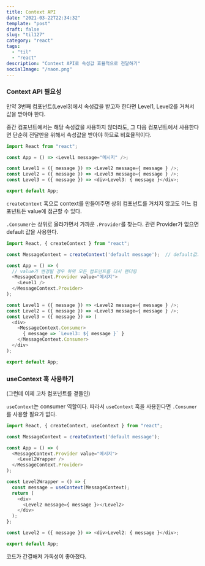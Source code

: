 ```yaml
---
title: Context API
date: "2021-03-22T22:34:32"
template: "post"
draft: false
slug: "til127"
category: "react"
tags:
  - "til"
  - "react"
description: "Context API로 속성값 효율적으로 전달하기"
socialImage: "/naon.png"
---
```


### Context API 필요성

만약 3번째 컴포넌트(Level3)에서 속성값을 받고자 한다면 Level1, Level2를 거쳐서 값을 받아야 한다.

중간 컴포넌트에서는 해당 속성값을 사용하지 않더라도, 그 다음 컴포넌트에서 사용한다면 단순히 전달만을 위해서 속성값을 받아야 하므로 비효율적이다.

```js
import React from "react";

const App = () => <Level1 message="메시지" />;

const Level1 = ({ message }) => <Level2 message={ message } />;
const Level2 = ({ message }) => <Level3 message={ message } />;
const Level3 = ({ message }) => <div>Level3: { message }</div>;

export default App;
```

`createContext` 훅으로 context를 만들어주면 상위 컴포넌트를 거치지 않고도 어느 컴포넌트든 value에 접근할 수 있다.

`.Consumer`는 상위로 올라가면서 가까운 `.Provider`를 찾는다. 관련 Provider가 없으면 default 값을 사용한다.

```js
import React, { createContext } from "react";

const MessageContext = createContext('default message');  // default값. 비워놔도 됨.

const App = () => (
  // value가 변경될 경우 하위 모든 컴포넌트를 다시 랜더링
  <MessageContext.Provider value="메시지">
    <Level1 />
  </MessageContext.Provider>
);

const Level1 = ({ message }) => <Level2 message={ message } />;
const Level2 = ({ message }) => <Level3 message={ message } />;
const Level3 = ({ message }) => (
  <div>
    <MessageContext.Consumer>
      { message => `Level3: ${ message }` }
    </MessageContext.Consumer>
  </div>
);

export default App;
```

### useContext 훅 사용하기
(그런데 이제 고차 컴포넌트를 곁들인)

`useContext`는 consumer 역할이다. 따라서 `useContext` 훅을 사용한다면 `.Consumer`를 사용할 필요가 없다.

```js
import React, { createContext, useContext } from "react";

const MessageContext = createContext('default message');

const App = () => (
  <MessageContext.Provider value="메시지">
    <Level2Wrapper />
  </MessageContext.Provider>
);

const Level2Wrapper = () => {
  const message = useContext(MessageContext);
  return (
    <div>
      <Level2 message={ message }></Level2>
    </div>
  );
};

const Level2 = ({ message }) => <div>Level2: { message }</div>;

export default App;
```

코드가 간결해져 가독성이 좋아졌다.